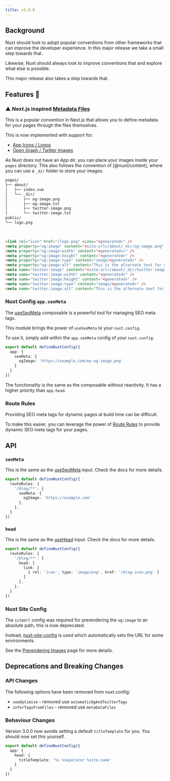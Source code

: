 ```yaml
---
title: v3.0.0
---
```


## Background

Nuxt should look to adopt popular conventions from other frameworks that can improve the developer experience. 
In this major release we take a small step towards that.

Likewise, Nuxt should always look to improve conventions that and explore what else is possible.

This major release also takes a step towards that.

## Features :rocket:

### ▲ Next.js inspired [Metadata Files](https://nextjs.org/docs/app/api-reference/file-conventions/metadata)

This is a popular convention in Next.js that allows you to define metadata for your pages through the files themselves.

This is now implemented with support for:

- [App Icons / Logos](/experiments/guides/app-icons)
- [Open Graph / Twitter Images](/experiments/guides/open-graph-images)

As Nuxt does not have an App dir, you can place your images inside your `pages` directory. This also follows the convention of
[@nuxt/content], where you can use a `_dir` folder to store your images.


```bash [Example File Structure]
pages/
├── about/
│   ├── index.vue
│   └── _dir/
│       ├── og-image.png
│       ├── og-image.txt
│       ├── twitter-image.png
│       └── twitter-image.txt
public/
└── logo.png
```

<br>

```html [/about Head output]
<link rel="icon" href="/logo.png" sizes="<generated>" />
<meta property="og:image" content="<site-url>/about/_dir/og-image.png" />
<meta property="og:image:width" content="<generated>>" />
<meta property="og:image:height" content="<generated>" />
<meta property="og:image:type" content="image/<generated>" />
<meta property="og:image:alt" content="This is the alternate text for my image." />
<meta name="twitter:image" content="<site-url>/about/_dir/twitter-image.png" />
<meta name="twitter:image:width" content="<generated>" />
<meta name="twitter:image:height" content="<generated>" />
<meta name="twitter:image:type" content="image/<generated>" />
<meta name="twitter:image:alt" content="This is the alternate text for my image." />
```

### Nuxt Config `app.seoMeta`


The [useSeoMeta](https://nuxt.com/docs/api/composables/use-seo-meta#useseometa) composable is a powerful tool for managing SEO meta tags.

This module brings the power of `useSeoMeta` to your `nuxt.config`.

To use it, simply add within the `app.seoMeta` config of your `nuxt.config`:

```ts [nuxt.config]
export default defineNuxtConfig({
  app: {
    seoMeta: {
      ogImage: 'https://example.com/my-og-image.png'
    }
  }
})
```

The functionality is the same as the composable without reactivity. It has a higher priority than `app.head`.

### Route Rules


Providing SEO meta tags for dynamic pages at build time can be difficult.

To make this easier, you can leverage the power of [Route Rules](https://nitro.unjs.io/config#routerules) to provide dynamic SEO meta tags for your pages.

## API

### `seoMeta`

This is the same as the [useSeoMeta](https://nuxt.com/docs/api/composables/use-seo-meta#useseometa) input. Check the docs for more details.

```ts
export default defineNuxtConfig({
  routeRules: {
    '/blog/**': {
      seoMeta: {
        ogImage: 'https://example.com'
      },
    },
  }
})
```

### `head`

This is the same as the [useHead](https://nuxt.com/docs/api/composables/use-head#usehead) input. Check the docs for more details.

```ts
export default defineNuxtConfig({
  routeRules: {
    '/blog/**': {
      head: {
        link: [
          { rel: 'icon', type: 'image/png', href: '/blog-icon.png' }
        ]
      },
    },
  }
})
```

### Nuxt Site Config 

The `siteUrl` config was required for prerendering the `og:image` to an absolute path, this is now deprecated.

Instead, [nuxt-site-config](https://github.com/harlan-zw/nuxt-site-config) is used which automatically sets the URL 
for some environments.

See the [Prerendering Images](/experiments/guides/prerender-requirements) page for more details.


## Deprecations and Breaking Changes

### API Changes

The following options have been removed from nuxt.config:

- `seoOptimise` - removed use `automaticOgAndTwitterTags`
- `inferTagsFromFiles` - removed use `metaDataFiles`

### Behaviour Changes

Version 3.0.0 now avoids setting a default `titleTemplate` for you. You should now set this yourself.

```ts [nuxt.config]
export default defineNuxtConfig({
  app: {
    head: {
      titleTemplate: '%s %seperator %site.name'
    }
  }
})
```
